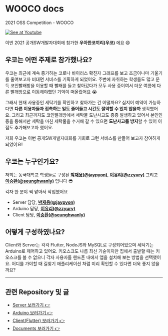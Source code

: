 # WOOCO docs
2021 OSS Competition - WOOCO

[![See at Youtube](https://user-images.githubusercontent.com/22142225/132615432-dba977bf-bded-44fe-b8db-71a667b00da4.png)](https://youtu.be/zQ8pYreajUY)

이번 2021 공개SW개발자대회에 참가한 **우아한코끼리(우코)** 에요 😄

## 우코는 어떤 주제로 참가했나요?
우코는 최근에 계속 증가하는 코로나 바이러스 확진자 그래프를 보고 조금이나마 기울기를 줄여보고자 비대면 서비스를 기획하게 되었어요. 주변에 자취하는 학생들도 많고 문득 코인빨래방을 이용할 때 빨래를 들고 찾아갔다가 모두 사용 중이여서 더운 여름에 다른 빨래방으로 이동해야했던 기억이 떠올랐어요 😭

그래서 현재 사용중인 세탁기를 확인하고 찾아가는 건 어떨까요? 심지어 예약이 가능하다면 **다른 이용자들과 접촉하는 일도 줄어들고 시간도 절약할 수 있지 않을까** 생각했어요. 그리고 최근까지도 코인빨래방에서 세탁물 도난사고도 종종 발생하고 있어서 본인인증을 통해서만 세탁을 마친 세탁물을 수거해 갈 수 있으면 **도난사고를 방지**할 수 있어 이점도 추가해보고자 했어요. 

저희 우코는 이번 공개SW개발자대회를 기회로 그런 서비스를 만들어 보고자 참여하게 되었어요!

## 우코는 누구인가요?
저희는 동국대학교 학생들로 구성된 **[박재용(@jaypyon)](https://github.com/jaypyon)**, **[이유리(@zzyury)](https://github.com/zzyury)** 그리고 **[이승환(@seunghwanly)](https://github.com/seunghwanly)** 입니다 😎

각자 한 분야 씩 맡아서 작업했어요
- Server 담당, **[박재용(@jaypyon)](https://github.com/jaypyon)**
- Arduino 담당, **[이유리(@zzyury)](https://github.com/zzyury)**
- Client 담당, **[이승환(@seunghwanly)](https://github.com/seunghwanly)** 

## 어떻게 구성하였나요?
Client와 Server는 각각 Flutter, NodeJS와 MySQL로 구성되어있으며 세탁기는 Arduino로 제어하고 있어요. 키오스크도 나름 최신 기술이지만 집에서 출발할 때는 키오스크를 볼 수 없으니 각자 사용자들 핸드폰 내에서 앱을 설치해 보는 방법을 선택했어요. 어디를 가야할 때 길찾기 애플리케이션 처럼 미리 확인할 수 있다면 더욱 좋지 않을까요?


---

## 관련 Repository 및 글
- [Server 보러가기 👉](https://github.com/WOOMAM/woomam-server)
- [Arduino 보러가기 👉](https://github.com/WOOMAM/woomam-arduino)
- [Client(Flutter) 보러가기 👉](https://github.com/WOOMAM/woomam-flutter)
- [Documents 보러가기 👉](https://github.com/WOOMAM/woomam-docs/blob/main/api_doc.md)
